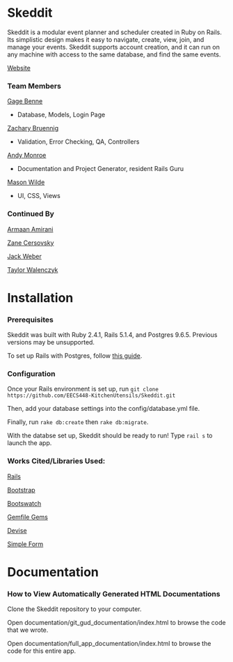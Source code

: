 # Skeddit

Skeddit is a modular event planner and scheduler created in Ruby on Rails. Its simplistic design makes it easy to navigate, create, view, join, and manage your events. Skeddit supports account creation, and it can run on any machine with access to the same database, and find the same events.

[Website](http://skeddit.gitgud-ku.com)

### Team Members

[Gage Benne](https://github.com/gagebenne) 
* Database, Models, Login Page

[Zachary Bruennig](https://github.com/zbruennig)
* Validation, Error Checking, QA, Controllers

[Andy Monroe](https://github.com/andrew-monroe)
* Documentation and Project Generator, resident Rails Guru 

[Mason Wilde](https://github.com/masonwilde)
* UI, CSS, Views

### Continued By

[Armaan Amirani](https://github.com/aamirani)

[Zane Cersovsky](https://github.com/zjcers)

[Jack Weber](https://github.com/jackdweber)

[Taylor Walenczyk](https://github.com/twalenczyk)


# Installation

### Prerequisites

Skeddit was built with Ruby 2.4.1, Rails 5.1.4, and Postgres 9.6.5. Previous versions may be unsupported.

To set up Rails with Postgres, follow [this guide](https://www.digitalocean.com/community/tutorials/how-to-setup-ruby-on-rails-with-postgres).

### Configuration

Once your Rails environment is set up, run `git clone https://github.com/EECS448-KitchenUtensils/Skeddit.git`

Then, add your database settings into the config/database.yml file.

Finally, run `rake db:create` then `rake db:migrate`.

With the databse set up, Skeddit should be ready to run! Type `rail s` to launch the app.

### Works Cited/Libraries Used:

[Rails](http://rubyonrails.org/)

[Bootstrap](http://getbootstrap.com/)

[Bootswatch](https://bootswatch.com/)

[Gemfile Gems](https://github.com/EECS448-KitchenUtensils/Skeddit/blob/master/Gemfile)

[Devise](https://github.com/plataformatec/devise)

[Simple Form](https://github.com/plataformatec/simple_form)

# Documentation

### How to View Automatically Generated HTML Documentations

Clone the Skeddit repository to your computer.

Open documentation/git_gud_documentation/index.html to browse the code that we wrote.

Open documentation/full_app_documentation/index.html to browse the code for this entire app.

